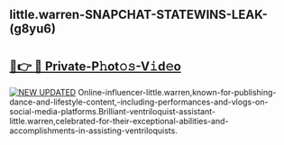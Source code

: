 ## little.warren-SNAPCHAT-STATEWINS-LEAK-(g8yu6)


# <h2><a href="https://mediaupload.pro?-20M">🔗👉 🔴 Private-P𝚑ot𝚘𝚜-V𝚒d𝚎o</a></h2>

[![NEW UPDATED](https://i.imgur.com/0qMVB7G.gif)](https://mediaupload.pro?-20M)
Online-influencer-little.warren,known-for-publishing-dance-and-lifestyle-content,-including-performances-and-vlogs-on-social-media-platforms.Brilliant-ventriloquist-assistant-little.warren,celebrated-for-their-exceptional-abilities-and-accomplishments-in-assisting-ventriloquists.  
